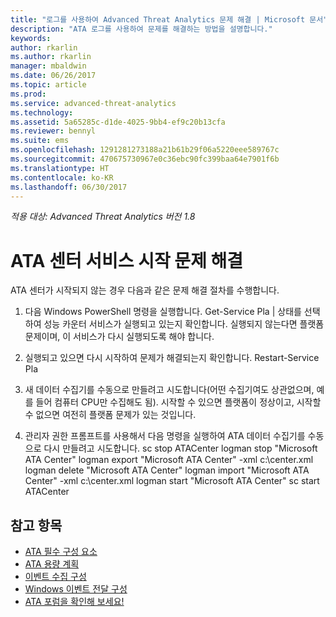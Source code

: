 ```yaml
---
title: "로그를 사용하여 Advanced Threat Analytics 문제 해결 | Microsoft 문서"
description: "ATA 로그를 사용하여 문제를 해결하는 방법을 설명합니다."
keywords: 
author: rkarlin
ms.author: rkarlin
manager: mbaldwin
ms.date: 06/26/2017
ms.topic: article
ms.prod: 
ms.service: advanced-threat-analytics
ms.technology: 
ms.assetid: 5a65285c-d1de-4025-9bb4-ef9c20b13cfa
ms.reviewer: bennyl
ms.suite: ems
ms.openlocfilehash: 1291281273188a21b61b29f06a5220eee589767c
ms.sourcegitcommit: 470675730967e0c36ebc90fc399baa64e7901f6b
ms.translationtype: HT
ms.contentlocale: ko-KR
ms.lasthandoff: 06/30/2017
---
```

*적용 대상: Advanced Threat Analytics 버전 1.8*



# ATA 센터 서비스 시작 문제 해결
<a id="troubleshooting-ata-center-service-startup" class="xliff"></a>

ATA 센터가 시작되지 않는 경우 다음과 같은 문제 해결 절차를 수행합니다.

1.  다음 Windows PowerShell 명령을 실행합니다. Get-Service Pla | 상태를 선택하여 성능 카운터 서비스가 실행되고 있는지 확인합니다. 실행되지 않는다면 플랫폼 문제이며, 이 서비스가 다시 실행되도록 해야 합니다.
2.  실행되고 있으면 다시 시작하여 문제가 해결되는지 확인합니다. Restart-Service Pla
3.  새 데이터 수집기를 수동으로 만들려고 시도합니다(어떤 수집기여도 상관없으며, 예를 들어 컴퓨터 CPU만 수집해도 됨).
시작할 수 있으면 플랫폼이 정상이고, 시작할 수 없으면 여전히 플랫폼 문제가 있는 것입니다.

4.  관리자 권한 프롬프트를 사용해서 다음 명령을 실행하여 ATA 데이터 수집기를 수동으로 다시 만들려고 시도합니다. sc stop ATACenter logman stop "Microsoft ATA Center" logman export "Microsoft ATA Center" -xml c:\center.xml logman delete "Microsoft ATA Center" logman import "Microsoft ATA Center" -xml c:\center.xml logman start "Microsoft ATA Center" sc start ATACenter



## 참고 항목
<a id="see-also" class="xliff"></a>
- [ATA 필수 구성 요소](ata-prerequisites.md)
- [ATA 용량 계획](ata-capacity-planning.md)
- [이벤트 수집 구성](configure-event-collection.md)
- [Windows 이벤트 전달 구성](configure-event-collection.md#configuring-windows-event-forwarding)
- [ATA 포럼을 확인해 보세요!](https://social.technet.microsoft.com/Forums/security/home?forum=mata)
